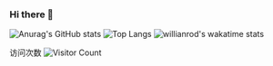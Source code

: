 ### Hi there 👋

<!--
**c1336658570/c1336658570** is a ✨ _special_ ✨ repository because its `README.md` (this file) appears on your GitHub profile.

Here are some ideas to get you started:

- 🔭 I’m currently working on Xiyou Linux group
- 🌱 I’m currently learning C++andLinux
- 👯 I’m looking to collaborate on ...
- 🤔 I’m looking for help with ...
- 💬 Ask me about ...
- 📫 How to reach me: ...
- 😄 Pronouns: ...
- ⚡ Fun fact: ...
- 💬 大家可以查看我的技术博客 https://blog.csdn.net/qq_55047476?spm=1000.2115.3001.5343
-->

![Anurag's GitHub stats](https://github-readme-stats.vercel.app/api?username=c1336658570&count_private=true&show_icons=true&theme=dracula&locale=cn)
![Top Langs](https://github-readme-stats.vercel.app/api/top-langs/?username=c1336658570&hide=css,html,swig,javascript&&layout=compact&locale=cn&theme=dracula)
![willianrod's wakatime stats](https://github-readme-stats.vercel.app/api/wakatime?username=c1336658570&theme=dracula)

访问次数
![Visitor Count](https://github.com/)
